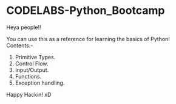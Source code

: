 # CODELABS-Python_Bootcamp

Heya people!!

You can use this as a reference for learning the basics of Python!
Contents:-

1. Primitive Types.
2. Control Flow.
3. Input/Output.
4. Functions.
5. Exception handling.

Happy Hackin! xD
